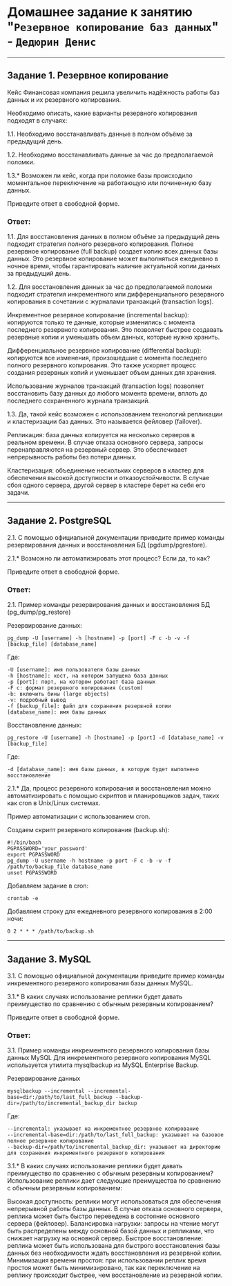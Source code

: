 # Домашнее задание к занятию "`Резервное копирование баз данных`" - `Дедюрин Денис`

---

## Задание 1. Резервное копирование
Кейс
Финансовая компания решила увеличить надёжность работы баз данных и их резервного копирования.

Необходимо описать, какие варианты резервного копирования подходят в случаях:

1.1. Необходимо восстанавливать данные в полном объёме за предыдущий день.

1.2. Необходимо восстанавливать данные за час до предполагаемой поломки.

1.3.* Возможен ли кейс, когда при поломке базы происходило моментальное переключение на работающую или починенную базу данных.

Приведите ответ в свободной форме.

### Ответ:

1.1. Для восстановления данных в полном объёме за предыдущий день подходит стратегия полного резервного копирования. Полное резервное копирование (full backup) создает копию всех данных базы данных. Это резервное копирование может выполняться ежедневно в ночное время, чтобы гарантировать наличие актуальной копии данных за предыдущий день.

1.2. Для восстановления данных за час до предполагаемой поломки подходит стратегия инкрементного или дифференциального резервного копирования в сочетании с журналами транзакций (transaction logs).

Инкрементное резервное копирование (incremental backup): копируются только те данные, которые изменились с момента последнего резервного копирования. Это позволяет быстрее создавать резервные копии и уменьшать объем данных, которые нужно хранить.

Дифференциальное резервное копирование (differential backup): копируются все изменения, произошедшие с момента последнего полного резервного копирования. Это также ускоряет процесс создания резервных копий и уменьшает объем данных для хранения.

Использование журналов транзакций (transaction logs) позволяет восстановить базу данных до любого момента времени, вплоть до последнего сохраненного журнала транзакций.

1.3. Да, такой кейс возможен с использованием технологий репликации и кластеризации баз данных. Это называется фейловер (failover).

Репликация: база данных копируется на несколько серверов в реальном времени. В случае отказа основного сервера, запросы перенаправляются на резервный сервер. Это обеспечивает непрерывность работы без потери данных.

Кластеризация: объединение нескольких серверов в кластер для обеспечения высокой доступности и отказоустойчивости. В случае сбоя одного сервера, другой сервер в кластере берет на себя его задачи.

---
## Задание 2. PostgreSQL

2.1. С помощью официальной документации приведите пример команды резервирования данных и восстановления БД (pgdump/pgrestore).

2.1.* Возможно ли автоматизировать этот процесс? Если да, то как?

Приведите ответ в свободной форме.

### Ответ:

2.1. Пример команды резервирования данных и восстановления БД (pg_dump/pg_restore)

Резервирование данных:
```
pg_dump -U [username] -h [hostname] -p [port] -F c -b -v -f [backup_file] [database_name]
```
Где:
```
-U [username]: имя пользователя базы данных
-h [hostname]: хост, на котором запущена база данных
-p [port]: порт, на котором работает база данных
-F c: формат резервного копирования (custom)
-b: включить бины (large objects)
-v: подробный вывод
-f [backup_file]: файл для сохранения резервной копии
[database_name]: имя базы данных
```

Восстановление данных:
```
pg_restore -U [username] -h [hostname] -p [port] -d [database_name] -v [backup_file]
```
Где:
```
-d [database_name]: имя базы данных, в которую будет выполнено восстановление
```

2.1.* Да, процесс резервного копирования и восстановления можно автоматизировать с помощью скриптов и планировщиков задач, таких как cron в Unix/Linux системах.

Пример автоматизации с использованием cron.

Создаем скрипт резервного копирования (backup.sh):
```
#!/bin/bash
PGPASSWORD='your_password'
export PGPASSWORD
pg_dump -U username -h hostname -p port -F c -b -v -f /path/to/backup_file database_name
unset PGPASSWORD
```
Добавляем задание в cron:
```
crontab -e
```
Добавляем строку для ежедневного резервного копирования в 2:00 ночи:
```
0 2 * * * /path/to/backup.sh
```

---
## Задание 3. MySQL

3.1. С помощью официальной документации приведите пример команды инкрементного резервного копирования базы данных MySQL.

3.1.* В каких случаях использование реплики будет давать преимущество по сравнению с обычным резервным копированием?

Приведите ответ в свободной форме.

### Ответ:

3.1. Пример команды инкрементного резервного копирования базы данных MySQL
Для инкрементного резервного копирования MySQL используется утилита mysqlbackup из MySQL Enterprise Backup.

Резервирование данных
```
mysqlbackup --incremental --incremental-base=dir:/path/to/last_full_backup --backup-dir=/path/to/incremental_backup_dir backup
```
Где:
```
--incremental: указывает на инкрементное резервное копирование
--incremental-base=dir:/path/to/last_full_backup: указывает на базовое полное резервное копирование
--backup-dir=/path/to/incremental_backup_dir: указывает на директорию для сохранения инкрементного резервного копирования
```

3.1.* В каких случаях использование реплики будет давать преимущество по сравнению с обычным резервным копированием?
Использование реплики дает следующие преимущества по сравнению с обычным резервным копированием:

Высокая доступность: реплики могут использоваться для обеспечения непрерывной работы базы данных. В случае отказа основного сервера, реплика может быть быстро переведена в состояние основного сервера (фейловер).
Балансировка нагрузки: запросы на чтение могут быть распределены между основной базой данных и репликами, что снижает нагрузку на основной сервер.
Быстрое восстановление: реплика может быть использована для быстрого восстановления базы данных без необходимости ждать восстановления из резервной копии.
Минимизация времени простоя: при использовании реплик время простоя может быть минимизировано, так как переключение на реплику происходит быстрее, чем восстановление из резервной копии.